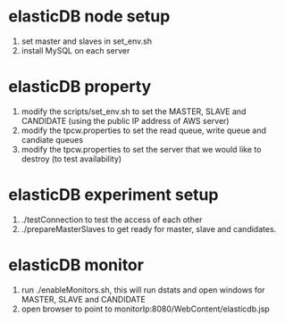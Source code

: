 # elasticDB node setup
1. set master and slaves in set_env.sh 
2. install MySQL on each server 

# elasticDB property
1. modify the scripts/set_env.sh to set the MASTER, SLAVE and CANDIDATE (using the public IP address of AWS server)
2. modify the tpcw.properties to set the read queue, write queue and candiate queues
3. modify the tpcw.properties to set the server that we would like to destroy (to test availability)

# elasticDB experiment setup
1. ./testConnection to test the access of each other
2. ./prepareMasterSlaves to get ready for master, slave and candidates.

# elasticDB monitor
1. run ./enableMonitors.sh, this will run dstats and open windows for MASTER, SLAVE and CANDIDATE
2. open browser to point to monitorIp:8080/WebContent/elasticdb.jsp

